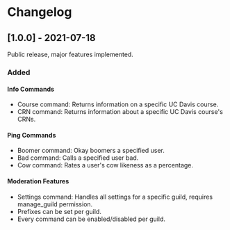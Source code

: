 # Changelog

## [1.0.0] - 2021-07-18

Public release, major features implemented.

### Added

#### Info Commands

- Course command: Returns information on a specific UC Davis course.
- CRN command: Returns information about a specific UC Davis course's CRNs.

#### Ping Commands

- Boomer command: Okay boomers a specified user.
- Bad command: Calls a specified user bad.
- Cow command: Rates a user's cow likeness as a percentage.

#### Moderation Features

- Settings command: Handles all settings for a specific guild, requires manage_guild permission.
- Prefixes can be set per guild.
- Every command can be enabled/disabled per guild.